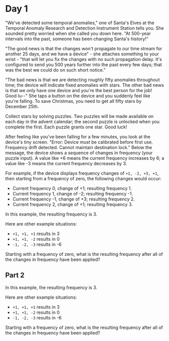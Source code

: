 # Day 1

"We've detected some temporal anomalies," one of Santa's Elves at the Temporal Anomaly Research and Detection Instrument Station tells you. She sounded pretty worried when she called you down here. "At 500-year intervals into the past, someone has been changing Santa's history!"

"The good news is that the changes won't propagate to our time stream for another 25 days, and we have a device" - she attaches something to your wrist - "that will let you fix the changes with no such propagation delay. It's configured to send you 500 years further into the past every few days; that was the best we could do on such short notice."

"The bad news is that we are detecting roughly fifty anomalies throughout time; the device will indicate fixed anomalies with stars. The other bad news is that we only have one device and you're the best person for the job! Good lu--" She taps a button on the device and you suddenly feel like you're falling. To save Christmas, you need to get all fifty stars by December 25th.

Collect stars by solving puzzles. Two puzzles will be made available on each day in the advent calendar; the second puzzle is unlocked when you complete the first. Each puzzle grants one star. Good luck!

After feeling like you've been falling for a few minutes, you look at the device's tiny screen. "Error: Device must be calibrated before first use. Frequency drift detected. Cannot maintain destination lock." Below the message, the device shows a sequence of changes in frequency (your puzzle input). A value like +6 means the current frequency increases by 6; a value like -3 means the current frequency decreases by 3.

For example, if the device displays frequency changes of `+1, -2, +3, +1`, then starting from a frequency of zero, the following changes would occur:

* Current frequency  0, change of +1; resulting frequency  1.
* Current frequency  1, change of -2; resulting frequency -1.
* Current frequency -1, change of +3; resulting frequency  2.
* Current frequency  2, change of +1; resulting frequency  3.

In this example, the resulting frequency is 3.

Here are other example situations:

* `+1, +1, +1` results in  3
* `+1, +1, -2` results in  0
* `-1, -2, -3` results in -6

Starting with a frequency of zero, what is the resulting frequency after all of the changes in frequency have been applied?

## Part 2

In this example, the resulting frequency is 3.

Here are other example situations:

* `+1, +1, +1` results in  3
* `+1, +1, -2` results in  0
* `-1, -2, -3` results in -6

Starting with a frequency of zero, what is the resulting frequency after all of the changes in frequency have been applied?
